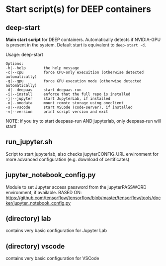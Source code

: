 Start script(s) for DEEP containers
==================================

deep-start
-----------

**Main start script** for DEEP containers. Automatically detects if NVIDIA-GPU is present in the system.
Default start is equivalent to ``deep-start -d``.

Usage: deep-start <options> 

    Options:
    -h|--help 		 the help message
    -c|--cpu 		 force CPU-only execuition (otherwise detected automatically)
    -g|--gpu 		 force GPU execution mode (otherwise detected automatically)
    -d|--deepaas 	 start deepaas-run
    -i|--install 	 enforce that the full repo is installed
    -j|--jupyter 	 start JupyterLab, if installed
    -o|--onedata 	 mount remote storage using oneclient
    -s|--vscode  	 start VSCode (code-server), if installed
    -v|--version 	 print script version and exit
NOTE: if you try to start deepaas-run AND jupyterlab, only deepaas-run will start!

run_jupyter.sh
--------------
Script to start jupyterlab, also checks jupyterCONFIG_URL environment for more advanced configuration (e.g. download of certificates)

jupyter_notebook_config.py
--------------------------
Module to set Jupyter access password from the jupyterPASSWORD environment, if available.
BASED ON: https://github.com/tensorflow/tensorflow/blob/master/tensorflow/tools/docker/jupyter_notebook_config.py

(directory) lab
----------------
contains very basic configuration for Jupyter Lab

(directory) vscode
-------------------
contains very basic configuration for VSCode
